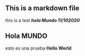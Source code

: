 ## This is a markdown file

this is a test _**hola Mundo 11/102020**_

## Hola MUNDO
esto es una prueba **Hello World**